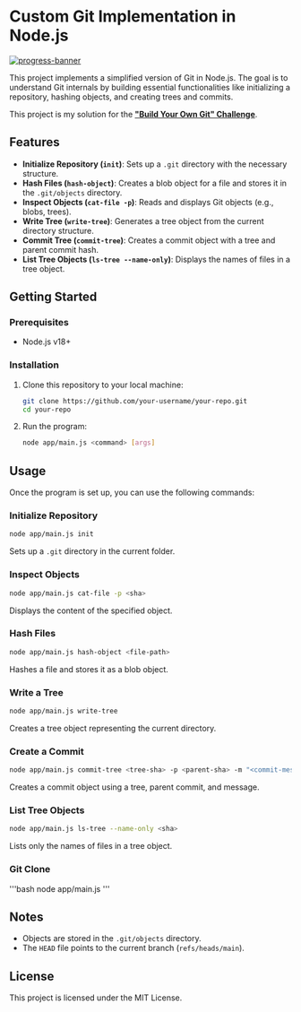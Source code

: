 # Custom Git Implementation in Node.js  

[![progress-banner](https://backend.codecrafters.io/progress/git/cb366319-4a2c-4c83-8ed8-9b1808880d96)](https://app.codecrafters.io/users/codecrafters-bot?r=2qF)  

This project implements a simplified version of Git in Node.js. The goal is to understand Git internals by building essential functionalities like initializing a repository, hashing objects, and creating trees and commits.  

This project is my solution for the [**"Build Your Own Git" Challenge**](https://app.codecrafters.io/challenges/git).  



## Features  

- **Initialize Repository (`init`)**: Sets up a `.git` directory with the necessary structure.  
- **Hash Files (`hash-object`)**: Creates a blob object for a file and stores it in the `.git/objects` directory.  
- **Inspect Objects (`cat-file -p`)**: Reads and displays Git objects (e.g., blobs, trees).  
- **Write Tree (`write-tree`)**: Generates a tree object from the current directory structure.  
- **Commit Tree (`commit-tree`)**: Creates a commit object with a tree and parent commit hash.  
- **List Tree Objects (`ls-tree --name-only`)**: Displays the names of files in a tree object.  


## Getting Started  

### Prerequisites  

- Node.js v18+  

### Installation  

1. Clone this repository to your local machine:  
   ```bash  
   git clone https://github.com/your-username/your-repo.git  
   cd your-repo  
   ```  

2. Run the program:  
   ```bash  
   node app/main.js <command> [args]  
   ```  



## Usage  

Once the program is set up, you can use the following commands:  

### Initialize Repository  
```bash  
node app/main.js init  
```  
Sets up a `.git` directory in the current folder.  

### Inspect Objects  
```bash  
node app/main.js cat-file -p <sha>  
```  
Displays the content of the specified object.  

### Hash Files  
```bash  
node app/main.js hash-object <file-path>  
```  
Hashes a file and stores it as a blob object.  

### Write a Tree  
```bash  
node app/main.js write-tree  
```  
Creates a tree object representing the current directory.  

### Create a Commit  
```bash  
node app/main.js commit-tree <tree-sha> -p <parent-sha> -m "<commit-message>"  
```  
Creates a commit object using a tree, parent commit, and message.  

### List Tree Objects  
```bash  
node app/main.js ls-tree --name-only <sha>  
```  
Lists only the names of files in a tree object.  

### Git Clone
'''bash
node app/main.js <repo-URL> <file-path>
'''



## Notes  

- Objects are stored in the `.git/objects` directory.  
- The `HEAD` file points to the current branch (`refs/heads/main`).  



## License  

This project is licensed under the MIT License.  

